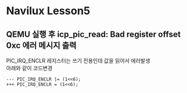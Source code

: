 # Navilux Lesson5
## QEMU 실행 후 icp_pic_read: Bad register offset 0xc 에러 메시지 출력
PIC_IRQ_ENCLR 레지스터는 쓰기 전용인데 값을 읽어서 에러발생<br>
아래와 같이 코드변경

    --- PIC_IRQ_ENCLR |= (1<<6);
    +++ PIC_IRQ_ENCLR = (1<<6);

